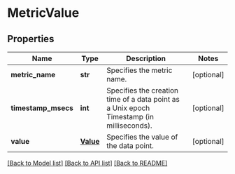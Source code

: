 # MetricValue

## Properties
Name | Type | Description | Notes
------------ | ------------- | ------------- | -------------
**metric_name** | **str** | Specifies the metric name. | [optional] 
**timestamp_msecs** | **int** | Specifies the creation time of a data point as a Unix epoch Timestamp (in milliseconds). | [optional] 
**value** | [**Value**](Value.md) | Specifies the value of the data point. | [optional] 

[[Back to Model list]](../README.md#documentation-for-models) [[Back to API list]](../README.md#documentation-for-api-endpoints) [[Back to README]](../README.md)


